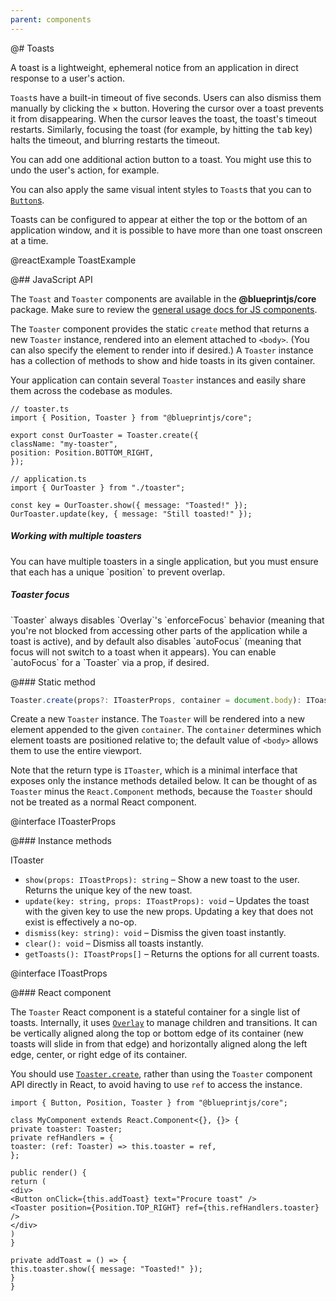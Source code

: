 ```yaml
---
parent: components
---
```


@# Toasts

A toast is a lightweight, ephemeral notice from an application in direct response to a user's action.

`Toast`s have a built-in timeout of five seconds. Users can also dismiss them manually by clicking the &times; button.
Hovering the cursor over a toast prevents it from disappearing. When the cursor leaves the toast, the toast's timeout restarts.
Similarly, focusing the toast (for example, by hitting the <kbd class="pt-key">tab</kbd> key) halts the timeout, and
blurring restarts the timeout.

You can add one additional action button to a toast. You might use this to undo the user's action, for example.

You can also apply the same visual intent styles to `Toast`s that you can to [`Button`s](components.button.css).

Toasts can be configured to appear at either the top or the bottom of an application window, and it is possible to
have more than one toast onscreen at a time.

@reactExample ToastExample

@## JavaScript API

The `Toast` and `Toaster` components are available in the __@blueprintjs/core__ package.
Make sure to review the [general usage docs for JS components](#components.usage).

The `Toaster` component provides the static `create` method that returns a new `Toaster` instance, rendered into an
element attached to `<body>`. (You can also specify the element to render into if desired.) A `Toaster` instance
has a collection of methods to show and hide toasts in its given container.

Your application can contain several `Toaster` instances and easily share them across the codebase as modules.

```
// toaster.ts
import { Position, Toaster } from "@blueprintjs/core";

export const OurToaster = Toaster.create({
className: "my-toaster",
position: Position.BOTTOM_RIGHT,
});
```

```
// application.ts
import { OurToaster } from "./toaster";

const key = OurToaster.show({ message: "Toasted!" });
OurToaster.update(key, { message: "Still toasted!" });
```

<div class="pt-callout pt-intent-primary pt-icon-info-sign">
<h5>Working with multiple toasters</h5>
You can have multiple toasters in a single application, but you must ensure that each has a unique
`position` to prevent overlap.
</div>

<div class="pt-callout pt-intent-primary pt-icon-info-sign">
<h5>Toaster focus</h5>
`Toaster` always disables `Overlay`'s `enforceFocus` behavior (meaning that you're not blocked
from accessing other parts of the application while a toast is active), and by default also
disables `autoFocus` (meaning that focus will not switch to a toast when it appears). You can
enable `autoFocus` for a `Toaster` via a prop, if desired.
</div>

@### Static method

```ts
Toaster.create(props?: IToasterProps, container = document.body): IToaster
```

Create a new `Toaster` instance. The `Toaster` will be rendered into a new element appended to the
given `container`. The `container` determines which element toasts are positioned relative to; the
default value of `<body>` allows them to use the entire viewport.

Note that the return type is `IToaster`, which is a minimal interface that exposes only the instance
methods detailed below. It can be thought of as `Toaster` minus the `React.Component` methods,
because the `Toaster` should not be treated as a normal React component.

@interface IToasterProps

@### Instance methods

<div class="docs-interface-name">IToaster</div>

- `show(props: IToastProps): string` &ndash; Show a new toast to the user.
Returns the unique key of the new toast.
- `update(key: string, props: IToastProps): void` &ndash;
Updates the toast with the given key to use the new props.
Updating a key that does not exist is effectively a no-op.
- `dismiss(key: string): void` &ndash; Dismiss the given toast instantly.
- `clear(): void` &ndash; Dismiss all toasts instantly.
- `getToasts(): IToastProps[]` &ndash; Returns the options for all current toasts.

@interface IToastProps

@### React component

The `Toaster` React component is a stateful container for a single list of toasts. Internally, it
uses [`Overlay`](#components.overlay) to manage children and transitions. It can be vertically
aligned along the top or bottom edge of its container (new toasts will slide in from that edge) and
horizontally aligned along the left edge, center, or right edge of its container.

You should use [`Toaster.create`](#components.toaster.js.create), rather than using the `Toaster`
component API directly in React, to avoid having to use `ref` to access the instance.

```
import { Button, Position, Toaster } from "@blueprintjs/core";

class MyComponent extends React.Component<{}, {}> {
private toaster: Toaster;
private refHandlers = {
toaster: (ref: Toaster) => this.toaster = ref,
};

public render() {
return (
<div>
<Button onClick={this.addToast} text="Procure toast" />
<Toaster position={Position.TOP_RIGHT} ref={this.refHandlers.toaster} />
</div>
)
}

private addToast = () => {
this.toaster.show({ message: "Toasted!" });
}
}
```
